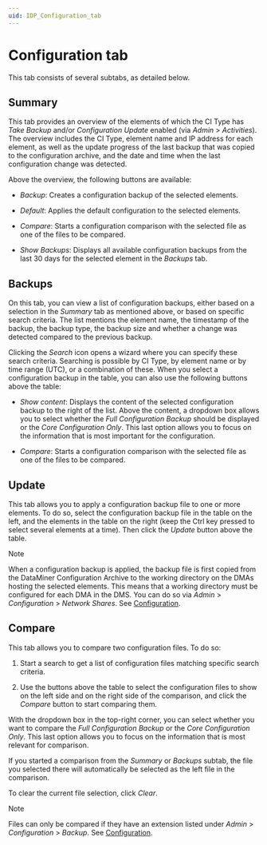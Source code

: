 ```yaml
---
uid: IDP_Configuration_tab
---
```


# Configuration tab

This tab consists of several subtabs, as detailed below.

## Summary

This tab provides an overview of the elements of which the CI Type has *Take Backup* and/or *Configuration Update* enabled (via *Admin* > *Activities*). The overview includes the CI Type, element name and IP address for each element, as well as the update progress of the last backup that was copied to the configuration archive, and the date and time when the last configuration change was detected.

Above the overview, the following buttons are available:

- *Backup*: Creates a configuration backup of the selected elements.

- *Default*: Applies the default configuration to the selected elements.

- *Compare*: Starts a configuration comparison with the selected file as one of the files to be compared.

- *Show Backups*: Displays all available configuration backups from the last 30 days for the selected element in the *Backups* tab.

## Backups

On this tab, you can view a list of configuration backups, either based on a selection in the *Summary* tab as mentioned above, or based on specific search criteria. The list mentions the element name, the timestamp of the backup, the backup type, the backup size and whether a change was detected compared to the previous backup.

Clicking the *Search* icon opens a wizard where you can specify these search criteria. Searching is possible by CI Type, by element name or by time range (UTC), or a combination of these. When you select a configuration backup in the table, you can also use the following buttons above the table:

- *Show content*: Displays the content of the selected configuration backup to the right of the list. Above the content, a dropdown box allows you to select whether the *Full Configuration Backup* should be displayed or the *Core Configuration Only*. This last option allows you to focus on the information that is most important for the configuration.

- *Compare*: Starts a configuration comparison with the selected file as one of the files to be compared.

## Update

This tab allows you to apply a configuration backup file to one or more elements. To do so, select the configuration backup file in the table on the left, and the elements in the table on the right (keep the Ctrl key pressed to select several elements at a time). Then click the *Update* button above the table.

> [!NOTE]
> When a configuration backup is applied, the backup file is first copied from the DataMiner Configuration Archive to the working directory on the DMAs hosting the selected elements. This means that a working directory must be configured for each DMA in the DMS. You can do so via *Admin* > *Configuration* > *Network Shares*. See [Configuration](xref:Configuration).

## Compare

This tab allows you to compare two configuration files. To do so:

1. Start a search to get a list of configuration files matching specific search criteria.

1. Use the buttons above the table to select the configuration files to show on the left side and on the right side of the comparison, and click the *Compare* button to start comparing them.

With the dropdown box in the top-right corner, you can select whether you want to compare the *Full Configuration Backup* or the *Core Configuration Only*. This last option allows you to focus on the information that is most relevant for comparison.

If you started a comparison from the *Summary* or *Backups* subtab, the file you selected there will automatically be selected as the left file in the comparison.

To clear the current file selection, click *Clear*.

  > [!NOTE]
  > Files can only be compared if they have an extension listed under *Admin* > *Configuration* > *Backup*. See [Configuration](xref:Configuration).
